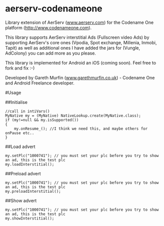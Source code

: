 # aerserv-codenameone

Library extension of AerServ (www.aerserv.com) for the Codename One platform (http://www.codenameone.com).

This library supports AerServ interstitial Ads (Fullscreen video Ads) by supporting AerServ's core ones (Vpodia, Spot exchange, Millenia, Inmobi, Tapit) as well as additional ones I have added the jars for (Vungle, AdColony) you can add more as you please.

This library is implemented for Android an iOS (coming soon). Feel free to fork and fix :-)

Developed by Gareth Murfin (www.garethmurfin.co.uk) - Codename One and Android Freelance developer.

#Usage

##Initialise 

```
//call in intiVars()
MyNative my = (MyNative) NativeLookup.create(MyNative.class);
if (my!=null && my.isSupported())
{           
    my.onResume_(); //I think we need this, and maybe others for onPause etc..
}
```

##Load advert
```
my.setPlc("1000741"); // you must set your plc before you try to show an ad, this is the test plc
my.loadInterstitial();
```


##Preload advert
```
my.setPlc("1000741"); // you must set your plc before you try to show an ad, this is the test plc
my.preloadInterstitial();
```


##Show advert
```
my.setPlc("1000741"); // you must set your plc before you try to show an ad, this is the test plc
my.showInterstitial();
```